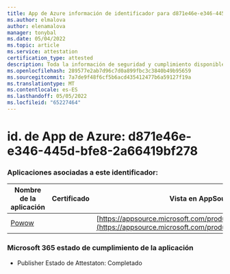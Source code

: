 ```yaml
---
title: App de Azure información de identificador para d871e46e-e346-445d-bfe8-2a66419bf278
ms.author: elmalova
author: elenamalova
manager: tonybal
ms.date: 05/04/2022
ms.topic: article
ms.service: attestation
certification_type: attested
description: Toda la información de seguridad y cumplimiento disponible para d871e46e-e346-445d-bfe8-2a66419bf278.
ms.openlocfilehash: 289577e2ab7d96c7d0a899fbc3c3840b49b95659
ms.sourcegitcommit: 7a7de9f48f6cf5b6acd435412477b6a59127f19a
ms.translationtype: MT
ms.contentlocale: es-ES
ms.lasthandoff: 05/05/2022
ms.locfileid: "65227464"
---
```

# <a name="azure-app-id-d871e46e-e346-445d-bfe8-2a66419bf278"></a>id. de App de Azure: d871e46e-e346-445d-bfe8-2a66419bf278


### <a name="apps-associated-with-this-id"></a>Aplicaciones asociadas a este identificador:
| **Nombre de la aplicación** | **Certificado** | **Vista en AppSource** |
|--------------|---------------|-----------------------|
| [Powow](../forward/WA200002952.md) |  | [https://appsource.microsoft.com/product/office/WA200002952](https://appsource.microsoft.com/product/office/WA200002952) |

### <a name="microsoft-365-app-compliance-status"></a>Microsoft 365 estado de cumplimiento de la aplicación
- Publisher Estado de Attestaton: Completado
